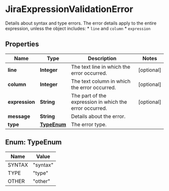 

# JiraExpressionValidationError

Details about syntax and type errors. The error details apply to the entire expression, unless the object includes:   *  `line` and `column`  *  `expression`

## Properties

Name | Type | Description | Notes
------------ | ------------- | ------------- | -------------
**line** | **Integer** | The text line in which the error occurred. |  [optional]
**column** | **Integer** | The text column in which the error occurred. |  [optional]
**expression** | **String** | The part of the expression in which the error occurred. |  [optional]
**message** | **String** | Details about the error. | 
**type** | [**TypeEnum**](#TypeEnum) | The error type. | 



## Enum: TypeEnum

Name | Value
---- | -----
SYNTAX | &quot;syntax&quot;
TYPE | &quot;type&quot;
OTHER | &quot;other&quot;



